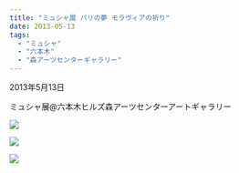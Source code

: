 ```yaml
---
title: "ミュシャ展 パリの夢 モラヴィアの祈り"
date: 2013-05-13
tags: 
  - "ミュシャ"
  - "六本木"
  - "森アーツセンターギャラリー"
---
```


2013年5月13日

ミュシャ展@六本木ヒルズ森アーツセンターアートギャラリー

![](images/image-7.jpg)

![](images/image-8.jpg)

![](images/image-9.jpg)
